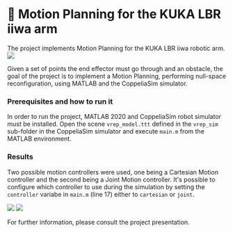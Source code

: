 # 🤖 Motion Planning for the KUKA LBR iiwa arm
The project implements Motion Planning for the KUKA LBR iiwa robotic arm.
![](https://github.com/ariannagavioli/Motion-Planning-for-KUKA-LBR/blob/main/resources/KUKA_presentation.gif)

Given a set of points the end effector must go through and an obstacle, the goal of the project is to implement a Motion Planning, performing null-space reconfiguration, using MATLAB and the CoppeliaSim simulator.
### Prerequisites and how to run it
In order to run the project, MATLAB 2020 and CoppeliaSim robot simulator must be installed.
Open the scene `vrep_model.ttt` defined in the `vrep_sim` sub-folder in the CoppeliaSim simulator and execute `main.m` from the MATLAB environment.
### Results 
Two possible motion controllers were used, one being a Cartesian Motion controller and the second being a Joint Motion controller. It's possible to configure which controller to use during the simulation by setting the `controller` variabe in `main.m` (line 17) either to `cartesian` or `joint`.

![](https://github.com/ariannagavioli/Motion-Planning-for-KUKA-LBR/blob/main/resources/cartesian_std.gif)
![](https://github.com/ariannagavioli/Motion-Planning-for-KUKA-LBR/blob/main/resources/cartesian_augmented.gif)

For further information, please consult the project presentation.
